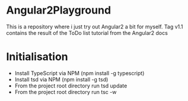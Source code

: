 # Angular2Playground

This is a repository where i just try out Angular2 a bit for myself. Tag v1.1 contains the result of the ToDo list tutorial from the Angular2 docs

# Initialisation

- Install TypeScript via NPM (npm install -g typescript)
- Install tsd via NPM (npm install -g tsd)
- From the project root directory run tsd update
- From the project root directory run tsc -w